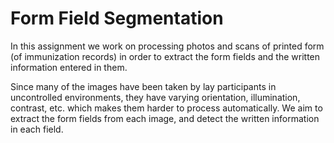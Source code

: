 # Form Field Segmentation

In this assignment we work on processing photos and scans of printed form (of immunization records) in order to extract the form fields and the written information entered in them.

Since many of the images have been taken by lay participants in uncontrolled environments, they have varying orientation, illumination, contrast, etc. which makes them harder to process automatically. We aim to extract the form fields from each image, and detect the written information in each field.
